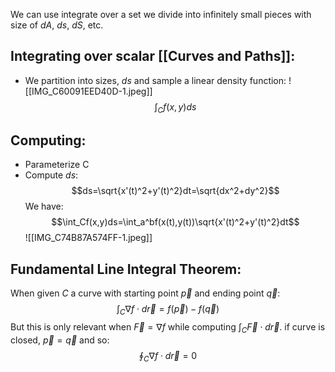 We can use integrate over a set we divide into infinitely small pieces with size of $dA$, $ds$, $dS$, etc.

## Integrating over scalar [[Curves and Paths]]:
- We partition into sizes, $ds$ and sample a linear density function:
![[IMG_C60091EED40D-1.jpeg]]
$$\int_Cf(x,y)ds$$
## Computing:
- Parameterize C
- Compute $ds$:$$ds=\sqrt{x'(t)^2+y'(t)^2}dt=\sqrt{dx^2+dy^2}$$
We have:
$$\int_Cf(x,y)ds=\int_a^bf(x(t),y(t))\sqrt{x'(t)^2+y'(t)^2}dt$$
![[IMG_C74B87A574FF-1.jpeg]]

## Fundamental Line Integral Theorem:

When given $C$ a curve with starting point $\vec p$ and ending point $\vec q$:
$$\int_C\nabla f\cdot d\vec r=f(\vec p)-f(\vec q)$$
But this is only relevant when $\vec F=\nabla f$ while computing $\int_C\vec F\cdot d\vec r$.
if curve is closed, $\vec p = \vec q$ and so:
$$\oint_C\nabla f\cdot d\vec r=0$$
